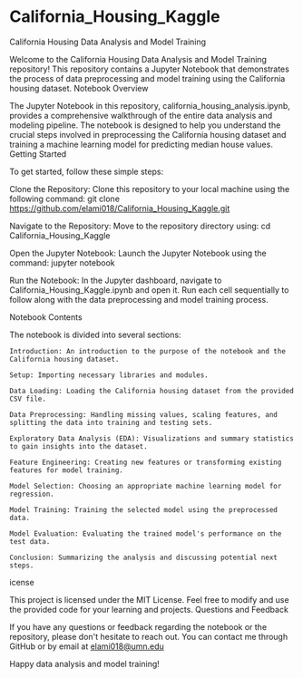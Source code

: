 # California_Housing_Kaggle

California Housing Data Analysis and Model Training

Welcome to the California Housing Data Analysis and Model Training repository! This repository contains a Jupyter Notebook that demonstrates the process of data preprocessing and model training using the California housing dataset.
Notebook Overview

The Jupyter Notebook in this repository, california_housing_analysis.ipynb, provides a comprehensive walkthrough of the entire data analysis and modeling pipeline. The notebook is designed to help you understand the crucial steps involved in preprocessing the California housing dataset and training a machine learning model for predicting median house values.
Getting Started

To get started, follow these simple steps:

Clone the Repository: Clone this repository to your local machine using the following command:
git clone https://github.com/elami018/California_Housing_Kaggle.git

Navigate to the Repository: Move to the repository directory using:
cd California_Housing_Kaggle

Open the Jupyter Notebook: Launch the Jupyter Notebook using the command:
jupyter notebook

Run the Notebook: In the Jupyter dashboard, navigate to California_Housing_Kaggle.ipynb and open it. Run each cell sequentially to follow along with the data preprocessing and model training process.

Notebook Contents

The notebook is divided into several sections:

    Introduction: An introduction to the purpose of the notebook and the California housing dataset.

    Setup: Importing necessary libraries and modules.

    Data Loading: Loading the California housing dataset from the provided CSV file.

    Data Preprocessing: Handling missing values, scaling features, and splitting the data into training and testing sets.

    Exploratory Data Analysis (EDA): Visualizations and summary statistics to gain insights into the dataset.

    Feature Engineering: Creating new features or transforming existing features for model training.

    Model Selection: Choosing an appropriate machine learning model for regression.

    Model Training: Training the selected model using the preprocessed data.

    Model Evaluation: Evaluating the trained model's performance on the test data.

    Conclusion: Summarizing the analysis and discussing potential next steps.

icense

This project is licensed under the MIT License. Feel free to modify and use the provided code for your learning and projects.
Questions and Feedback

If you have any questions or feedback regarding the notebook or the repository, please don't hesitate to reach out. You can contact me through GitHub or by email at elami018@umn.edu

Happy data analysis and model training!
